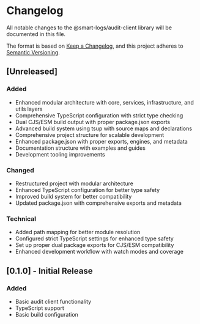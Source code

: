 # Changelog

All notable changes to the @smart-logs/audit-client library will be documented in this file.

The format is based on [Keep a Changelog](https://keepachangelog.com/en/1.0.0/),
and this project adheres to [Semantic Versioning](https://semver.org/spec/v2.0.0.html).

## [Unreleased]

### Added

- Enhanced modular architecture with core, services, infrastructure, and utils layers
- Comprehensive TypeScript configuration with strict type checking
- Dual CJS/ESM build output with proper package.json exports
- Advanced build system using tsup with source maps and declarations
- Comprehensive project structure for scalable development
- Enhanced package.json with proper exports, engines, and metadata
- Documentation structure with examples and guides
- Development tooling improvements

### Changed

- Restructured project with modular architecture
- Enhanced TypeScript configuration for better type safety
- Improved build system for better compatibility
- Updated package.json with comprehensive exports and metadata

### Technical

- Added path mapping for better module resolution
- Configured strict TypeScript settings for enhanced type safety
- Set up proper dual package exports for CJS/ESM compatibility
- Enhanced development workflow with watch modes and coverage

## [0.1.0] - Initial Release

### Added

- Basic audit client functionality
- TypeScript support
- Basic build configuration
